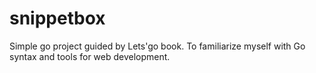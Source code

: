 # snippetbox

Simple go project guided by Lets'go book. 
To familiarize myself with Go syntax and tools for web development.

